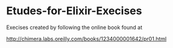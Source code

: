 # Etudes-for-Elixir-Execises

Execises created by following the online book found at

http://chimera.labs.oreilly.com/books/1234000001642/pr01.html
